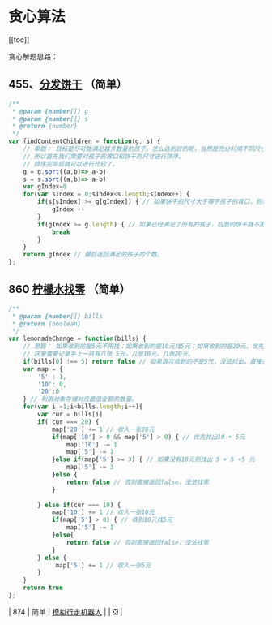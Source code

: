 # 贪心算法

[[toc]]

贪心解题思路：

## 455、[分发饼干](https://leetcode-cn.com/problems/assign-cookies/description/) （简单）

```js
/**
 * @param {number[]} g
 * @param {number[]} s
 * @return {number}
 */
var findContentChildren = function(g, s) {
    // 审题： 目标是尽可能满足越多数量的孩子。怎么达到目的呢，当然是充分利用不同尺寸的饼干了，我们每次都用尺寸最小的饼干去匹配胃口尽量小的孩子。
    // 所以首先我们需要对孩子的胃口和饼干的尺寸进行排序。
    // 排序完毕后就可以进行比较了。
    g = g.sort((a,b)=> a-b) 
    s = s.sort((a,b)=> a-b)
    var gIndex=0
    for(var sIndex = 0;sIndex<s.length;sIndex++) {
        if(s[sIndex] >= g[gIndex]) { // 如果饼干的尺寸大于等于孩子的胃口，则满足一个孩子 gIndex 加 1，这里结合 g和s都已经排序过了来理解。
            gIndex ++
        }
        if(gIndex >= g.length) { // 如果已经满足了所有的孩子，后面的饼干就不用管了，提前推出循环。
            break
        }
    }
    return gIndex // 最后返回满足的孩子的个数。
};
```

## 860  [柠檬水找零](https://leetcode-cn.com/problems/lemonade-change/description/) （简单）

```js
/**
 * @param {number[]} bills
 * @return {boolean}
 */
var lemonadeChange = function(bills) {
    // 思路： 如果收到的是5元不用找；如果收到的是10元找5元；如果收到的是20元，优先找出10 + 5元，如果没有10元则找出 5 + 5 +5 元
    // 这里需要记录手上一共有几张 5元，几张10元，几张20元。
    if(bills[0] !== 5) return false // 如果首次收到的不是5元，没法找出，直接返回false。
    var map = {
        '5' : 1,
        '10': 0,
        '20':0
    } // 利用对象存储对应面值金额的数量。
    for(var i =1;i<bills.length;i++){
        var cur = bills[i]
        if( cur === 20) {
            map['20'] += 1 // 收入一张20元
            if(map['10'] > 0 && map['5'] > 0) { // 优先找出10 + 5元
                map['10'] -= 1
                map['5'] -= 1
            }else if(map['5'] >= 3) { // 如果没有10元则找出 5 + 5 +5 元
                map['5'] -= 3
            }else {
                return false // 否则直接返回false，没法找零
            }
            
        } else if(cur === 10) {
            map['10'] += 1 // 收入一张10元
            if(map['5'] > 0) { // 收到10元找5元
                map['5'] -= 1
            }else{
                return false // 否则直接返回false，没法找零
            }
        } else {
             map['5'] += 1 // 收入一张5元
        }
    }
    return true
};
```

| 874  | 简单 | [模拟行走机器人](https://leetcode-cn.com/problems/walking-robot-simulation/description/) |          |    ❎     |
